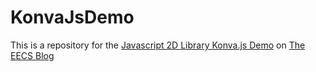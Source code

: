 # KonvaJsDemo

This is a repository for the [Javascript 2D Library Konva.js Demo](https://eecs.blog/javascript-2d-library-konva-js/) on [The EECS Blog](https://eecs.blog)
